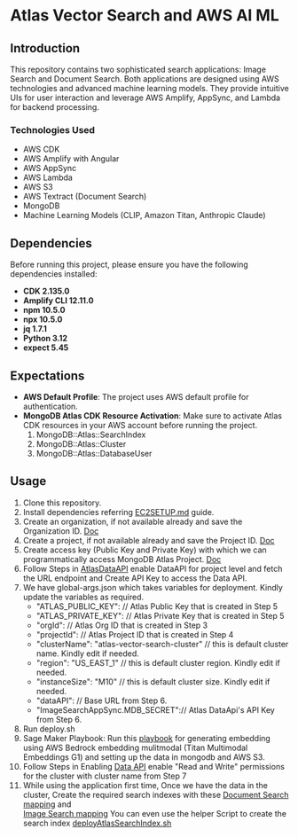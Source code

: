 # Atlas Vector Search and AWS AI ML

## Introduction
This repository contains two sophisticated search applications: Image Search and Document Search. Both applications are designed using AWS technologies and advanced machine learning models. They provide intuitive UIs for user interaction and leverage AWS Amplify, AppSync, and Lambda for backend processing.

### Technologies Used
- AWS CDK
- AWS Amplify with Angular
- AWS AppSync
- AWS Lambda
- AWS S3
- AWS Textract (Document Search)
- MongoDB
- Machine Learning Models (CLIP, Amazon Titan, Anthropic Claude)

## Dependencies

Before running this project, please ensure you have the following dependencies installed:

- **CDK 2.135.0**
- **Amplify CLI 12.11.0**
- **npm 10.5.0**
- **npx 10.5.0**
- **jq 1.7.1**
- **Python 3.12**
- **expect 5.45**

## Expectations

- **AWS Default Profile**: The project uses AWS default profile for authentication.
- **MongoDB Atlas CDK Resource Activation**: Make sure to activate Atlas CDK resources in your AWS account before running the project.
    1. MongoDB::Atlas::SearchIndex
    2. MongoDB::Atlas::Cluster
    3. MongoDB::Atlas::DatabaseUser

## Usage

1. Clone this repository.
2. Install dependencies referring [EC2SETUP.md](https://github.com/mongodb-partners/AppModernization_Amplify_AppSync_with_MongoDB_Atlas_Vector_Search/blob/cdk_enabled_deployment/atlas-vector-search-cdk/EC2SETUP.md) guide.
3. Create an organization, if not available already and save the Organization ID. [Doc](https://www.mongodb.com/docs/atlas/government/tutorial/create-organization/)
4. Create a project, if not available already and save the Project ID. [Doc](https://www.mongodb.com/docs/atlas/government/tutorial/create-project/)
5. Create access key (Public Key and Private Key) with which we can programmatically access MongoDB Atlas Project. [Doc](https://www.mongodb.com/docs/atlas/configure-api-access/#grant-programmatic-access-to-a-project)
6. Follow Steps in [AtlasDataAPI](https://github.com/mongodb-partners/AppModernization_Amplify_AppSync_with_MongoDB_Atlas_Vector_Search/blob/cdk_enabled_deployment/atlas-vector-search-cdk/ATLASDATAAPI.md) enable DataAPI for project level and fetch the URL endpoint and Create API Key to access the Data API.
7. We have global-args.json which takes variables for deployment. Kindly update the variables as required. 
    - "ATLAS_PUBLIC_KEY": // Atlas Public Key that is created in Step 5 
    - "ATLAS_PRIVATE_KEY": // Atlas Private Key that is created in Step 5 
    - "orgId": // Atlas Org ID that is created in Step 3
    - "projectId": // Atlas Project ID that is created in Step 4
    - "clusterName": "atlas-vector-search-cluster" // this is default cluster name. Kindly edit if needed.
    - "region": "US_EAST_1" // this is default cluster region. Kindly edit if needed.
    - "instanceSize": "M10" // this is default cluster size. Kindly edit if needed.
    - "dataAPI": // Base URL from Step 6.
    - "ImageSearchAppSync.MDB_SECRET":// Atlas DataApi's API Key from Step 6.
8. Run deploy.sh
9. Sage Maker Playbook: Run this [playbook](https://github.com/mongodb-partners/AppModernization_Amplify_AppSync_with_MongoDB_Atlas_Vector_Search/blob/cdk_enabled_deployment/atlas-vector-search-cdk/resources/image-search/SagemakerNotebook/README.md) for generating embedding using AWS Bedrock embedding mulitmodal (Titan Multimodal Embeddings G1) and setting up the data in mongodb and AWS S3.
10. Follow Steps in Enabling [Data API](https://github.com/mongodb-partners/AppModernization_Amplify_AppSync_with_MongoDB_Atlas_Vector_Search/blob/cdk_enabled_deployment/atlas-vector-search-cdk/ATLASDATAAPI.md#enable-data-api-for-cluster) enable "Read and Write" permissions for the cluster with cluster name from Step 7
11. While using the application first time, Once we have the data in the cluster, Create the required search indexes with these [Document Search mapping](https://github.com/mongodb-partners/AppModernization_Amplify_AppSync_with_MongoDB_Atlas_Vector_Search/blob/cdk_enabled_deployment/atlas-vector-search-cdk/resources/document-search/Mongodb/searchindex.json) and  
[Image Search mapping](https://github.com/mongodb-partners/AppModernization_Amplify_AppSync_with_MongoDB_Atlas_Vector_Search/blob/cdk_enabled_deployment/atlas-vector-search-cdk/resources/image-search/Mongodb/searchindex.json)
You can even use the helper Script to create the search index [deployAtlasSearchIndex.sh](https://github.com/mongodb-partners/AppModernization_Amplify_AppSync_with_MongoDB_Atlas_Vector_Search/blob/cdk_enabled_deployment/atlas-vector-search-cdk/deployAtlasSearchIndex.sh)
